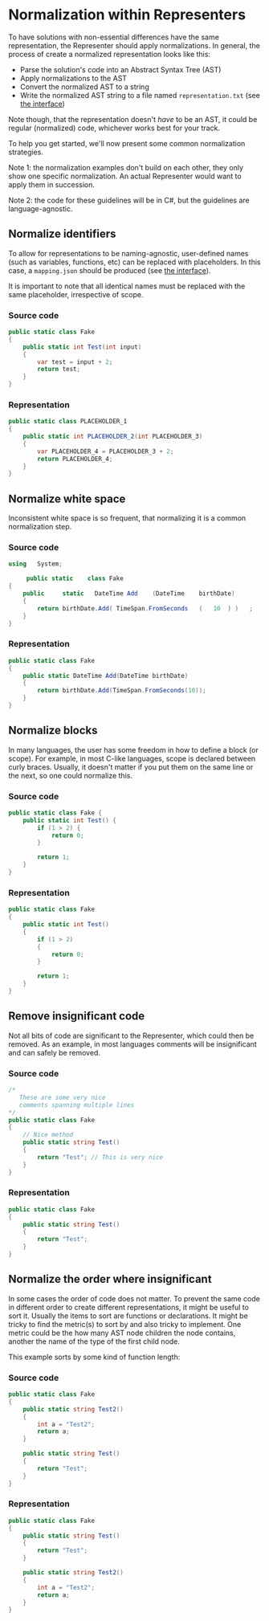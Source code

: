 # Normalization within Representers

To have solutions with non-essential differences have the same representation, the Representer should apply normalizations. In general, the process of create a normalized representation looks like this:

- Parse the solution's code into an Abstract Syntax Tree (AST)
- Apply normalizations to the AST
- Convert the normalized AST to a string
- Write the normalized AST string to a file named `representation.txt` (see [the interface](/docs/building/tooling/representers/interface))

Note though, that the representation doesn't _have_ to be an AST, it could be regular (normalized) code, whichever works best for your track.

To help you get started, we'll now present some common normalization strategies.

Note 1: the normalization examples don't build on each other, they only show one specific normalization. An actual Representer would want to apply them in succession.

Note 2: the code for these guidelines will be in C#, but the guidelines are language-agnostic.

## Normalize identifiers

To allow for representations to be naming-agnostic, user-defined names (such as variables, functions, etc) can be replaced with placeholders. In this case, a `mapping.json` should be produced (see [the interface](/docs/building/tooling/representers/interface)).

It is important to note that all identical names must be replaced with the same placeholder, irrespective of scope.

### Source code

```csharp
public static class Fake
{
    public static int Test(int input)
    {
        var test = input + 2;
        return test;
    }
}
```

### Representation

```csharp
public static class PLACEHOLDER_1
{
    public static int PLACEHOLDER_2(int PLACEHOLDER_3)
    {
        var PLACEHOLDER_4 = PLACEHOLDER_3 + 2;
        return PLACEHOLDER_4;
    }
}
```

## Normalize white space

Inconsistent white space is so frequent, that normalizing it is a common normalization step.

### Source code

```csharp
using   System;

     public static    class Fake
{
    public     static   DateTime Add    (DateTime    birthDate)
    {
        return birthDate.Add( TimeSpan.FromSeconds   (   10  ) )   ;
    }
}
```

### Representation

```csharp
public static class Fake
{
    public static DateTime Add(DateTime birthDate)
    {
        return birthDate.Add(TimeSpan.FromSeconds(10));
    }
}
```

## Normalize blocks

In many languages, the user has some freedom in how to define a block (or scope). For example, in most C-like languages, scope is declared between curly braces. Usually, it doesn't matter if you put them on the same line or the next, so one could normalize this.

### Source code

```csharp
public static class Fake {
    public static int Test() {
        if (1 > 2) {
            return 0;
        }

        return 1;
    }
}
```

### Representation

```csharp
public static class Fake
{
    public static int Test()
    {
        if (1 > 2)
        {
            return 0;
        }

        return 1;
    }
}
```

## Remove insignificant code

Not all bits of code are significant to the Representer, which could then be removed. As an example, in most languages comments will be insignificant and can safely be removed.

### Source code

```csharp
/*
   These are some very nice
   comments spanning multiple lines
*/
public static class Fake
{
    // Nice method
    public static string Test()
    {
        return "Test"; // This is very nice
    }
}
```

### Representation

```csharp
public static class Fake
{
    public static string Test()
    {
        return "Test";
    }
}
```

## Normalize the order where insignificant

In some cases the order of code does not matter. To prevent the same code in different order to create different representations, it might be useful to sort it. Usually the items to sort are functions or declarations. It might be tricky to find the metric(s) to sort by and also tricky to implement. One metric could be the how many AST node children the node contains, another the name of the type of the first child node.

This example sorts by some kind of function length:

### Source code

```csharp
public static class Fake
{
    public static string Test2()
    {
        int a = "Test2";
        return a;
    }

    public static string Test()
    {
        return "Test";
    }
}
```

### Representation

```csharp
public static class Fake
{
    public static string Test()
    {
        return "Test";
    }

    public static string Test2()
    {
        int a = "Test2";
        return a;
    }
}
```

